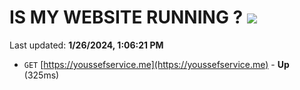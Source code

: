 # IS MY WEBSITE RUNNING ? [![](https://img.shields.io/static/v1?label=Sponsor&message=%E2%9D%A4&logo=GitHub&color=%23fe8e86)](https://github.com/sponsors/<username>)

Last updated: **1/26/2024, 1:06:21 PM**

- `GET` [https://youssefservice.me](https://youssefservice.me) - **Up** (325ms)
